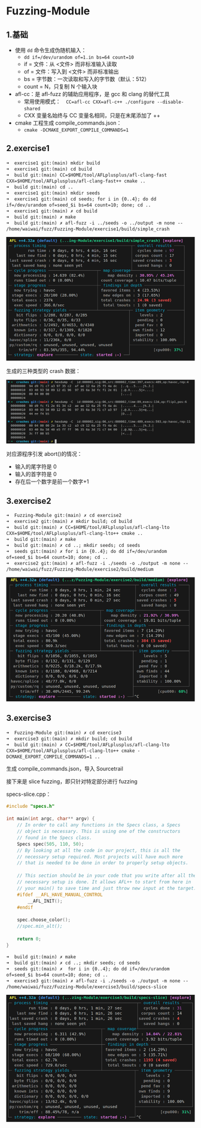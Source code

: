 # Fuzzing-Module

## 1.基础

* 使用 `dd` 命令生成伪随机输入：
  * `dd if=/dev/urandom of=1.in bs=64 count=10`
  * if = 文件：从 <文件> 而非标准输入读取
  * of = 文件：写入到 <文件> 而非标准输出
  * bs = 字节数：一次读取和写入的字节数（默认：512）
  * count = N，只复制 N 个输入块
* afl-cc：是 afl-fuzz 的辅助应用程序，是 gcc 和 clang 的替代工具
  * 常用使用模式：`  CC=afl-cc CXX=afl-c++ ./configure --disable-shared`
  * CXX 变量名始终与 CC 变量名相同，只是在末尾添加了 ++
* cmake 工程生成 compile_commands.json：
  * `cmake -DCMAKE_EXPORT_COMPILE_COMMANDS=1`




## 2.exercise1

```shell
➜  exercise1 git:(main) mkdir build                          
➜  exercise1 git:(main) cd build    
➜  build git:(main) CC=$HOME/tool/AFLplusplus/afl-clang-fast CXX=$HOME/tool/AFLplusplus/afl-clang-fast++ cmake ..
➜  build git:(main) cd ..   
➜  exercise1 git:(main) mkdir seeds
➜  exercise1 git:(main) cd seeds; for i in {0..4}; do dd if=/dev/urandom of=seed_$i bs=64 count=10; done; cd ..
➜  exercise1 git:(main) ✗ cd build
➜  build git:(main) ✗ make
➜  build git:(main) ✗ afl-fuzz -i ../seeds -o ../output -m none -- /home/waiwai/fuzz/Fuzzing-Module/exercise1/build/simple_crash
```

![image-20250304002913515](./assets/Fuzzing-Module/image-20250304002913515.png)

生成的三种类型的 crash 数据：

![image-20250304004232736](./assets/Fuzzing-Module/image-20250304004232736.png)

对应源程序引发 abort()的情况：

* 输入的尾字符是 0
* 输入的首字符是 0
* 存在后一个数字是前一个数字+1



## 3.exercise2

```shell
➜  Fuzzing-Module git:(main) ✗ cd exercise2
➜  exercise2 git:(main) ✗ mkdir build; cd build
➜  build git:(main) ✗ CC=$HOME/tool/AFLplusplus/afl-clang-lto CXX=$HOME/tool/AFLplusplus/afl-clang-lto++ cmake .. 
➜  build git:(main) ✗ make
➜  build git:(main) ✗ cd ..; mkdir seeds; cd seeds
➜  seeds git:(main) ✗ for i in {0..4}; do dd if=/dev/urandom of=seed_$i bs=64 count=10; done; cd ..
➜  exercise2 git:(main) ✗ afl-fuzz -i ./seeds -o ./output -m none -- /home/waiwai/fuzz/Fuzzing-Module/exercise2/build/medium 
```

![image-20250304080905654](./assets/Fuzzing-Module/image-20250304080905654.png)



## 3.exercise3

```shell
➜  Fuzzing-Module git:(main) ✗ cd exercise3     
➜  exercise3 git:(main) ✗ mkdir build; cd build
➜  build git:(main) ✗ CC=$HOME/tool/AFLplusplus/afl-clang-lto CXX=$HOME/tool/AFLplusplus/afl-clang-lto++ cmake -DCMAKE_EXPORT_COMPILE_COMMANDS=1 ..
```

生成 compile_commands.json，导入 Sourcetrail

接下来是 slice fuzzing，即只针对特定部分进行 fuzzing

specs-slice.cpp：

```c
#include "specs.h"

int main(int argc, char** argv) {
    // In order to call any functions in the Specs class, a Specs
    // object is necessary. This is using one of the constructors
    // found in the Specs class.
    Specs spec(505, 110, 50);
    // By looking at all the code in our project, this is all the 
    // necessary setup required. Most projects will have much more
    // that is needed to be done in order to properly setup objects.

    // This section should be in your code that you write after all the 
    // necessary setup is done. It allows AFL++ to start from here in 
    // your main() to save time and just throw new input at the target.
    #ifdef __AFL_HAVE_MANUAL_CONTROL
        __AFL_INIT();
    #endif

    spec.choose_color();
    //spec.min_alt();

    return 0;
}
```

```shell
➜  build git:(main) ✗ make
➜  build git:(main) ✗ cd ..; mkdir seeds; cd seeds
➜  seeds git:(main) ✗  for i in {0..4}; do dd if=/dev/urandom of=seed_$i bs=64 count=10; done; cd ..
➜  exercise3 git:(main) ✗ afl-fuzz -i ./seeds -o ./output -m none -- /home/waiwai/fuzz/Fuzzing-Module/exercise3/build/specs-slice
```

![image-20250304152909202](./assets/Fuzzing-Module/image-20250304152909202.png)
